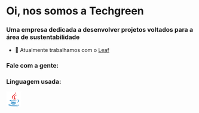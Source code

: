 <h1>Oi, nos somos a Techgreen</h1>
<h3>Uma empresa dedicada a desenvolver projetos voltados para a área de sustentabilidade</h3>

- 🌱 Atualmente trabalhamos com o [Leaf](https://github.com/TechGreenbr/Leafcalc)

<h3 align="left">Fale com a gente:</h3>

<h3 align="left">Linguagem usada:</h3>
<p align="left"> <a href="https://www.java.com" target="_blank" rel="noreferrer"> <img src="https://raw.githubusercontent.com/devicons/devicon/master/icons/java/java-original.svg" alt="java" width="40" height="40"/> </a> </p>

